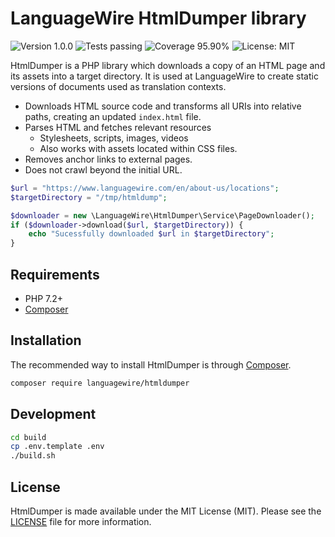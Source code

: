 LanguageWire HtmlDumper library
=====================================
![Version 1.0.0](https://img.shields.io/badge/version-1.0.0-blue)
![Tests passing](https://img.shields.io/badge/tests-passing-brightgreen)
![Coverage 95.90%](https://img.shields.io/badge/coverage-95.90%25-brightgreen)
![License: MIT](https://img.shields.io/badge/license-MIT-blue)

HtmlDumper is a PHP library which downloads a copy of an HTML page and its assets into a target directory. It is used at LanguageWire to create static versions of documents used as translation contexts.

- Downloads HTML source code and transforms all URIs into relative paths, creating an updated `index.html` file.
- Parses HTML and fetches relevant resources
  - Stylesheets, scripts, images, videos
  - Also works with assets located within CSS files.
- Removes anchor links to external pages.
- Does not crawl beyond the initial URL.

```php
$url = "https://www.languagewire.com/en/about-us/locations";
$targetDirectory = "/tmp/htmldump";

$downloader = new \LanguageWire\HtmlDumper\Service\PageDownloader();
if ($downloader->download($url, $targetDirectory)) {
    echo "Sucessfully downloaded $url in $targetDirectory";
}
```

## Requirements

* PHP 7.2+
* [Composer](https://getcomposer.org/)

## Installation

The recommended way to install HtmlDumper is through [Composer](https://getcomposer.org/).

```bash
composer require languagewire/htmldumper
```


## Development

```bash
cd build
cp .env.template .env
./build.sh
```

## License

HtmlDumper is made available under the MIT License (MIT). Please see the [LICENSE](LICENSE) file for more information.

